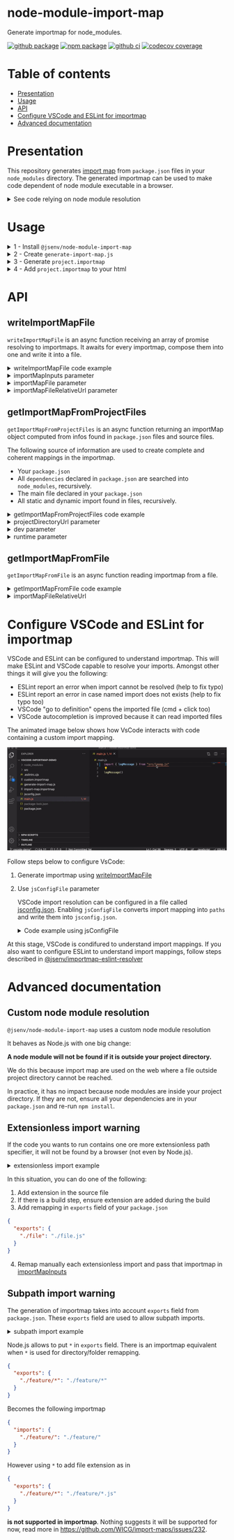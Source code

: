 # node-module-import-map

Generate importmap for node_modules.

[![github package](https://img.shields.io/github/package-json/v/jsenv/jsenv-node-module-import-map.svg?logo=github&label=package)](https://github.com/jsenv/jsenv-node-module-import-map/packages)
[![npm package](https://img.shields.io/npm/v/@jsenv/node-module-import-map.svg?logo=npm&label=package)](https://www.npmjs.com/package/@jsenv/node-module-import-map)
[![github ci](https://github.com/jsenv/jsenv-node-module-import-map/workflows/ci/badge.svg)](https://github.com/jsenv/jsenv-node-module-import-map/actions?workflow=ci)
[![codecov coverage](https://codecov.io/gh/jsenv/jsenv-node-module-import-map/branch/master/graph/badge.svg)](https://codecov.io/gh/jsenv/jsenv-node-module-import-map)

# Table of contents

- [Presentation](#Presentation)
- [Usage](#Usage)
- [API](#API)
- [Configure VSCode and ESLint for importmap](#Configure-vscode-and-eslint-for-importmap)
- [Advanced documentation](#Advanced-documentation)

# Presentation

This repository generates [import map](https://github.com/WICG/import-maps) from `package.json` files in your `node_modules` directory. The generated importmap can be used to make code dependent of node module executable in a browser.

<details>
  <summary>See code relying on node module resolution</summary>

```js
import lodash from "lodash"
```

> The code above is expecting Node.js to "magically" find file corresponding to `"lodash"`. This magic is the [node module resolution algorith](https://nodejs.org/api/modules.html#modules_all_together).

> Other runtimes than Node.js, a browser like Chrome for instance, don't have this algorithm. Executing that code in a browser fetches `http://example.com/lodash` and likely results in `404 File Not Found` from server.

</details>

# Usage

<details>
  <summary>1 - Install <code>@jsenv/node-module-import-map</code></summary>

```console
npm install --save-dev @jsenv/node-module-import-map
```

</details>

<details>
  <summary>2 - Create <code>generate-import-map.js</code></summary>

```js
import { getImportMapFromProjectFiles, writeImportMapFile } from "@jsenv/node-module-import-map"

const projectDirectoryUrl = new URL("./", import.meta.url)

await writeImportMapFile(
  [
    getImportMapFromProjectFiles({
      projectDirectoryUrl,
    }),
  ],
  {
    projectDirectoryUrl,
    importMapFileRelativeUrl: "./project.importmap",
  },
)
```

Or use the commonjs equivalent if you need (or want):

```js
const {
  getImportMapFromProjectFiles,
  writeImportMapFile,
} = require("@jsenv/node-module-import-map")

const projectDirectoryUrl = __dirname

await writeImportMapFile(
  [
    getImportMapFromProjectFiles({
      projectDirectoryUrl,
    }),
  ],
  {
    projectDirectoryUrl,
    importMapFileRelativeUrl: "./project.importmap",
  },
)
```

</details>

<details>
  <summary>3 - Generate <code>project.importmap</code></summary>

```console
node generate-import-map.js
```

</details>

<details>
  <summary>4 - Add <code>project.importmap</code> to your html</summary>

```html
<!DOCTYPE html>
<html>
  <head>
    <title>Title</title>
    <meta charset="utf-8" />
    <link rel="icon" href="data:," />
    <script type="importmap" src="./project.importmap"></script>
  </head>

  <body>
    <script type="module">
      import lodash from "lodash"
    </script>
  </body>
</html>
```

If you use a bundler or an other tool, be sure it's compatible with import maps.

> Because import map are standard, you can expect your bundler/tools to be already compatible or to become compatible without plugin in a near future.

> [@jsenv/core](https://github.com/jsenv/jsenv-core) seamlessly supports importmap during development, unit testing and when building for production.

</details>

# API

## writeImportMapFile

`writeImportMapFile` is an async function receiving an array of promise resolving to importmaps. It awaits for every importmap, compose them into one and write it into a file.

<details>
  <summary>writeImportMapFile code example</summary>

Code below generate an import map from node_modules + an inline importmap.

```js
import { getImportMapFromProjectFiles, writeImportMapFile } from "@jsenv/node-module-import-map"

const projectDirectoryUrl = new URL("./", import.meta.url)
const importMapInputs = [
  getImportMapFromProjectFiles({
    projectDirectoryUrl,
    dev: true,
  }),
  {
    imports: {
      foo: "./bar.js",
    },
  },
]

await writeImportMapFile(importMapInputs, {
  projectDirectoryUrl,
  importMapFileRelativeUrl: "./import-map.importmap",
})
```

[implementation](./src/writeImportMapFile.js)

</details>

<details>
  <summary>importMapInputs parameter</summary>

`importMapInputs` is an array of importmap object or promise resolving to importmap objects. This parameter is optional and is an empty array by default.

> When `importMapInputs` is empty a warning is emitted and `writeImportMapFile` write an empty importmap file.

</details>

<details>
  <summary>importMapFile parameter</summary>

`importMapFile` parameter is a boolean controling if importMap is written to a file. This parameters is optional and enabled by default.

</details>

<details>
  <summary>importMapFileRelativeUrl parameter</summary>

`importMapFileRelativeUrl` parameter is a string controlling where importMap file is written. This parameter is optional and by default it's `"./import-map.importmap"`.

</details>

## getImportMapFromProjectFiles

`getImportMapFromProjectFiles` is an async function returning an importMap object computed from infos found in `package.json` files and source files.

The following source of information are used to create complete and coherent mappings in the importmap.

- Your `package.json`
- All `dependencies` declared in `package.json` are searched into `node_modules`, recursively.
- The main file declared in your `package.json`
- All static and dynamic import found in files, recursively.

<details>
  <summary>getImportMapFromProjectFiles code example</summary>

```js
import { getImportMapFromProjectFiles } from "@jsenv/node-module-import-map"

const importMap = await getImportMapFromProjectFiles({
  projectDirectoryUrl: new URL("./", import.meta.url),
  dev: false,
  runtime: "browser",
})
```

> Be sure node modules are on your filesystem because we'll use the filesystem structure to generate the importmap. For that reason, you must use it after `npm install` or anything that is responsible to generate the node_modules folder and its content on your filesystem.

[implementation](./src/getImportMapFromProjectFiles.js)

</details>

<details>
  <summary>projectDirectoryUrl parameter</summary>

`projectDirectoryUrl` parameter is a string url leading to a folder with a `package.json`. This parameters is **required** and accepted values are documented in [@jsenv/util#assertAndNormalizeDirectoryUrl](https://github.com/jsenv/jsenv-util#assertandnormalizedirectoryurl)

</details>

<details>
  <summary>dev parameter</summary>

`dev` parameter is a boolean indicating if the importmap will be used for development or production. This parameter is optional and by default it's disabled.

When enabled the following happens:

1. `devDependencies` declared in your `package.json` are included in the generated importMap.
2. `"development"` is favored over `"production"` in [package.json exports conditions](https://nodejs.org/dist/latest-v15.x/docs/api/packages.html#packages_conditions_definitions).

</details>

<details>
  <summary>runtime parameter</summary>

`runtime` parameter is a string indicating where the importmap will be used. This parameter is optional with a default of `"browser"`.

When `runtime` is `"browser"`, `"browser"` is favored over `"node"` in [package.json exports conditions](https://nodejs.org/dist/latest-v15.x/docs/api/packages.html#packages_conditions_definitions).

When it is `"node"`, `"node"` is favored.

</details>

## getImportMapFromFile

`getImportMapFromFile` is an async function reading importmap from a file.

<details>
  <summary>getImportMapFromFile code example</summary>

```js
import { getImportMapFromFile } from "@jsenv/node-module-import-map"

const importMap = await getImportMapFromFile({
  projectDirectoryUrl: new URL("./", import.meta.url),
  importMapRelativeUrl: "./import-map.importmap",
})
```

[implementation](./src/getImportMapFromFile.js)

</details>

<details>
  <summary>importMapFileRelativeUrl</summary>

`importMapFileRelativeUrl` parameter is an url relative to `projectDirectoryUrl` leading to the importmap file. This parameter is **required**.

</details>

# Configure VSCode and ESLint for importmap

VSCode and ESLint can be configured to understand importmap. This will make ESLint and VSCode capable to resolve your imports. Amongst other things it will give you the following:

- ESLint report an error when import cannot be resolved (help to fix typo)
- ESLint report an error in case named import does not exists (help to fix typo too)
- VSCode "go to definition" opens the imported file (cmd + click too)
- VSCode autocompletion is improved because it can read imported files

The animated image below shows how VsCode interacts with code containing a custom import mapping.

![Animated image showing VSCode and ESLint configured to understand importmap](./docs/importmap-configuration-after.gif)

Follow steps below to configure VsCode:

1. Generate importmap using [writeImportMapFile](#writeImportMapFile)
2. Use `jsConfigFile` parameter

   VSCode import resolution can be configured in a file called [jsconfig.json](https://code.visualstudio.com/docs/languages/jsconfig). Enabling `jsConfigFile` converts import mapping into `paths` and write them into `jsconfig.json`.

   <details>
      <summary>Code example using jsConfigFile</summary>

   ```js
   import { writeImportMapFile } from "@jsenv/node-module-import-map"

   const projectDirectoryUrl = new URL("./", import.meta.url)

   await writeImportMapFile(
     [
       {
         imports: {
           "src/": "./src/",
         },
       },
     ],
     {
       projectDirectoryUrl,
       jsConfigFile: true,
     },
   )
   ```

   Code above would result into the following `jsconfig.json` file

   ```json
   {
     "compilerOptions": {
       "baseUrl": ".",
       "paths": {
         "src/*": ["./src/*"]
       }
     }
   }
   ```

   </details>

At this stage, VSCode is condifured to understand import mappings. If you also want to configure ESLint to understand import mappings, follow steps described in [@jsenv/importmap-eslint-resolver](https://github.com/jsenv/jsenv-importmap-eslint-resolver#installation)

# Advanced documentation

## Custom node module resolution

`@jsenv/node-module-import-map` uses a custom node module resolution

It behaves as Node.js with one big change:

**A node module will not be found if it is outside your project directory.**

We do this because import map are used on the web where a file outside project directory cannot be reached.

In practice, it has no impact because node modules are inside your project directory. If they are not, ensure all your dependencies are in your `package.json` and re-run `npm install`.

## Extensionless import warning

If the code you wants to run contains one ore more extensionless path specifier, it will not be found by a browser (not even by Node.js).

<details>
  <summary>extensionless import example</summary>

```js
import { foo } from "./file"
```

</details>

In this situation, you can do one of the following:

1. Add extension in the source file
2. If there is a build step, ensure extension are added during the build
3. Add remapping in `exports` field of your `package.json`

```json
{
  "exports": {
    "./file": "./file.js"
  }
}
```

4. Remap manually each extensionless import and pass that importmap in [importMapInputs](#importMapInputs)

## Subpath import warning

The generation of importmap takes into account `exports` field from `package.json`. These `exports` field are used to allow subpath imports.

<details>
  <summary>subpath import example</summary>

```js
import { foo } from "my-module/feature/index.js"
import { bar } from "my-module/feature-b"
```

For the above import to work, `my-module/package.json` must contain the following `exports` field.

```json
{
  "name": "my-module",
  "exports": {
    "./*": "./*",
    "./feature-b": "./feature-b/index.js"
  }
}
```

Read more in [Node.js documentation about package entry points](https://nodejs.org/dist/latest-v15.x/docs/api/packages.html#packages_package_entry_points)

</details>

Node.js allows to put `*` in `exports` field. There is an importmap equivalent when `*` is used for directory/folder remapping.

```json
{
  "exports": {
    "./feature/*": "./feature/*"
  }
}
```

Becomes the following importmap

```json
{
  "imports": {
    "./feature/": "./feature/"
  }
}
```

However using `*` to add file extension as in

```json
{
  "exports": {
    "./feature/*": "./feature/*.js"
  }
}
```

**is not supported in importmap**. Nothing suggests it will be supported for now, read more in https://github.com/WICG/import-maps/issues/232.
